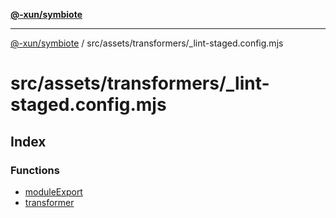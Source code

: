 [**@-xun/symbiote**](../../../../README.md)

***

[@-xun/symbiote](../../../../README.md) / src/assets/transformers/\_lint-staged.config.mjs

# src/assets/transformers/\_lint-staged.config.mjs

## Index

### Functions

- [moduleExport](functions/moduleExport.md)
- [transformer](functions/transformer.md)
